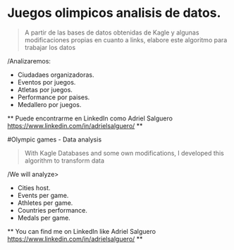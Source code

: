# Juegos olimpicos analisis de datos.

>A partir de las bases de datos obtenidas de Kagle y algunas modificaciones propias en cuanto a links, elabore este algoritmo para trabajar los datos


/Analizaremos:

* Ciudadaes organizadoras.
* Eventos por juegos.
* Atletas por juegos.
* Performance por paises.
* Medallero por juegos.


** Puede encontrarme en LinkedIn como Adriel Salguero https://www.linkedin.com/in/adrielsalguero/ **

#Olympic games - Data analysis

> With Kagle Databases and some own modifications, I developed this algorithm to transform data

/We will analyze>

* Cities host.
* Events per game.
* Athletes per game.
* Countries performance.
* Medals per game.


** You can find me on LinkedIn like Adriel Salguero https://www.linkedin.com/in/adrielsalguero/ **
